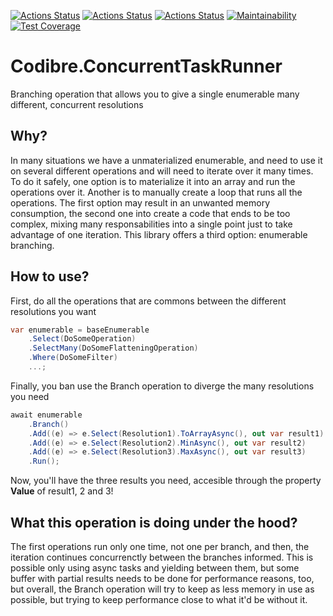 [![Actions Status](https://github.com/Codibre/dotnet-enumerable/workflows/build/badge.svg)](https://github.com/Codibre/dotnet-enumerable/actions)
[![Actions Status](https://github.com/Codibre/dotnet-enumerable/workflows/test/badge.svg)](https://github.com/Codibre/dotnet-enumerable/actions)
[![Actions Status](https://github.com/Codibre/dotnet-enumerable/workflows/lint/badge.svg)](https://github.com/Codibre/dotnet-enumerable/actions)
[![Maintainability](https://api.codeclimate.com/v1/badges/09278283aa83446a1b39/maintainability)](https://codeclimate.com/github/codibre/dotnet-enumerable/maintainability)
[![Test Coverage](https://api.codeclimate.com/v1/badges/09278283aa83446a1b39/test_coverage)](https://codeclimate.com/github/codibre/dotnet-enumerable/test_coverage)

# Codibre.ConcurrentTaskRunner

Branching operation that allows you to give a single enumerable many different, concurrent resolutions

## Why?

In many situations we have a unmaterialized enumerable, and need to use it on several different operations and will need to iterate over it many times. To do it safely, one option is to materialize it into an array and run the operations over it. Another is to manually create a loop that runs all the operations.
The first option may result in an unwanted memory consumption, the second one into create a code that ends to be too complex, mixing many responsabilities into a single point just to take advantage of one iteration.
This library offers a third option: enumerable branching.

## How to use?

First, do all the operations that are commons between the different resolutions you want

```c#
var enumerable = baseEnumerable
    .Select(DoSomeOperation)
    .SelectMany(DoSomeFlatteningOperation)
    .Where(DoSomeFilter)
    ...;
```

Finally, you ban use the Branch operation to diverge the many resolutions you need

```c#
await enumerable
    .Branch()
    .Add((e) => e.Select(Resolution1).ToArrayAsync(), out var result1)
    .Add((e) => e.Select(Resolution2).MinAsync(), out var result2)
    .Add((e) => e.Select(Resolution3).MaxAsync(), out var result3)
    .Run();
```

Now, you'll have the three results you need, accesible through the property **Value** of result1, 2 and 3!

## What this operation is doing under the hood?

The first operations run only one time, not one per branch, and then, the iteration continues concurrenctly between the branches informed. This is possible only using async tasks and yielding between them, but some buffer with partial results needs to be done for performance reasons, too, but overall, the Branch operation will try to keep as less memory in use as possible, but trying to keep performance close to what it'd be without it.